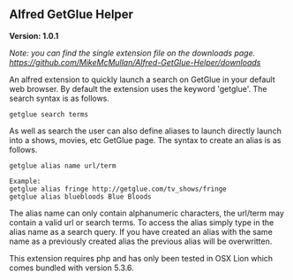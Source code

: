 ## Alfred GetGlue Helper

**Version: 1.0.1**

*Note: you can find the single extension file on the downloads page. <https://github.com/MikeMcMullan/Alfred-GetGlue-Helper/downloads>* 

An alfred extension to quickly launch a search on GetGlue in your default web browser. By default the extension uses the keyword 'getglue'. The search syntax is as follows.

	getglue search terms

As well as search the user can also define aliases to launch directly launch into a shows, movies, etc GetGlue page. The syntax to create an alias is as follows.

	getglue alias name url/term

	Example:
	getglue alias fringe http://getglue.com/tv_shows/fringe
	getglue alias bluebloods Blue Bloods

The alias name can only contain alphanumeric characters, the url/term may contain a valid url or search terms. To access the alias simply type in the alias name as a search query.  If you have created an alias with the same name as a previously created alias the previous alias will be overwritten.

This extension requires php and has only been tested in OSX Lion which comes bundled with version 5.3.6.